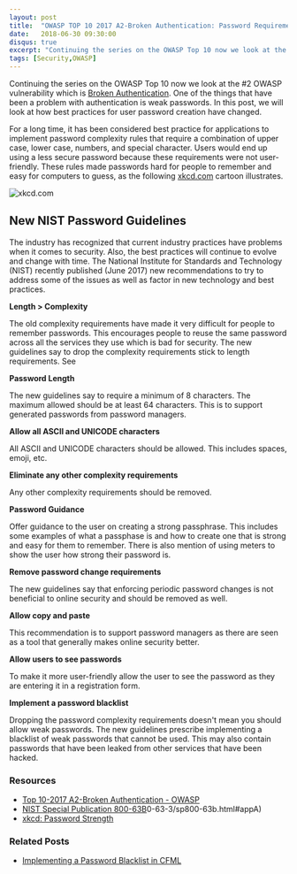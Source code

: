 ```yaml
---
layout: post
title:  "OWASP TOP 10 2017 A2-Broken Authentication: Password Requirements"
date:   2018-06-30 09:30:00
disqus: true
excerpt: "Continuing the series on the OWASP Top 10 now we look at the #2 OWASP vulnerability which is Broken Authentication"
tags: [Security,OWASP]
---
```


Continuing the series on the OWASP Top 10 now we look at the #2 OWASP vulnerability which is [Broken Authentication](https://www.owasp.org/index.php/Top_10-2017_A2-Broken_Authentication). One of the things that have been a problem with authentication is weak passwords. In this post, we will look at how best practices for user password creation have changed.

For a long time, it has been considered best practice for applications to implement password complexity rules that require a combination of upper case, lower case, numbers, and special character. Users would end up using a less secure password because these requirements were not user-friendly. These rules made passwords hard for people to remember and easy for computers to guess, as the following [xkcd.com](https://xkcd.com) cartoon illustrates. 

![xkcd.com](https://imgs.xkcd.com/comics/password_strength.png)

## New NIST Password Guidelines

The industry has recognized that current industry practices have problems  when it comes to security. Also, the best practices will continue to evolve and change with time. The National Institute for Standards and Technology (NIST) recently published (June 2017) new recommendations to try to address some of the issues as well as factor in new technology and best practices.

**Length > Complexity**

The old complexity requirements have made it very difficult for people to remember passwords. This encourages people to reuse the same password across all the services they use which is bad for security. The new guidelines say to drop the complexity requirements stick to length requirements. See 

**Password Length**

The new guidelines say to require a minimum of 8 characters. The maximum allowed should be at least 64 characters. This is to support generated passwords from password managers.


**Allow all ASCII and UNICODE characters**

All ASCII and UNICODE characters should be allowed. This includes spaces, emoji, etc.

**Eliminate any other complexity requirements**

Any other complexity requirements should be removed.

**Password Guidance**

Offer guidance to the user on creating a strong passphrase. This includes some examples of what a passphase is and how to create one that is strong and easy for them to remember. There is also mention of using meters to show the user how strong their password is.

**Remove password change requirements**

The new guidelines say that enforcing periodic password changes is not beneficial to online security and should be removed as well.

**Allow copy and paste**

This recommendation is to support password managers as there are seen as a tool that generally makes online security better. 

**Allow users to see passwords**

To make it more user-friendly allow the user to see the password as they are entering it in a registration form.

**Implement a password blacklist**

Dropping the password complexity requirements doesn't mean you should allow weak passwords. The new guidelines prescribe implementing a blacklist of weak passwords that cannot be used. This may also contain passwords that have been leaked from other services that have been hacked.

### Resources

- [Top 10-2017 A2-Broken Authentication - OWASP](https://www.owasp.org/index.php/Top_10-2017_A2-Broken_Authentication)
- [NIST Special Publication 800-63B](https://pages.nist.gov/800-63-3/sp800-63b.html#memsecret)0-63-3/sp800-63b.html#appA)
- [xkcd: Password Strength](https://xkcd.com/936/)

### Related Posts

- [Implementing a Password Blacklist in CFML](/2018/06/30/implementing-a-password-blacklist.html)
